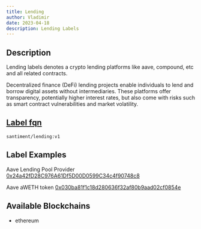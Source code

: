 ```yaml
---
title: Lending
author: Vladimir
date: 2023-04-18
description: Lending Labels
---
```


## Description

Lending labels denotes a crypto lending platforms like aave, compound, etc and all related contracts.

Decentralized finance (DeFi) lending projects enable individuals to lend and borrow digital assets without intermediaries. 
These platforms offer transparency, potentially higher interest rates, but also come with risks such as smart contract vulnerabilities and market volatility. 

## [Label fqn](/label-fqn)

`santiment/lending:v1`

## Label Examples

Aave Lending Pool Provider [0x24a42fD28C976A61Df5D00D0599C34c4f90748c8](https://etherscan.io/address/0x24a42fD28C976A61Df5D00D0599C34c4f90748c8)

Aave aWETH token [0x030ba81f1c18d280636f32af80b9aad02cf0854e](https://etherscan.io/address/0x030ba81f1c18d280636f32af80b9aad02cf0854e)


## Available Blockchains

* ethereum